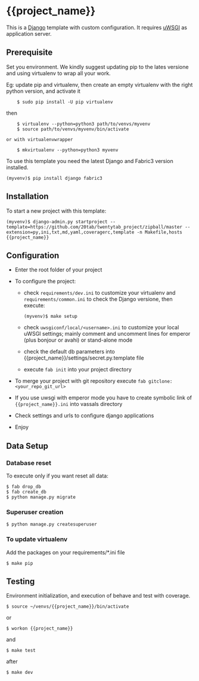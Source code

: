 {{project_name}}
================

This is a [Django](https://www.djangoproject.com/) template with custom configuration. It requires [uWSGI](https://uwsgi-docs.readthedocs.io/en/latest/) as application server.

## Prerequisite

Set you environment. We kindly suggest updating pip to the lates versione and using virtualenv to wrap all your work.

Eg: update pip and virtualenv, then create an empty virtualenv with the right python version, and activate it

```shell
    $ sudo pip install -U pip virtualenv
```
then
```shell
    $ virtualenv --python=python3 path/to/venvs/myvenv
    $ source path/to/venvs/myvenv/bin/activate
```
    or with virtualenvwrapper
```shell
    $ mkvirtualenv --python=python3 myvenv
```

To use this template you need the latest Django and Fabric3 version installed.

```shell
(myvenv)$ pip install django fabric3
```

## Installation

To start a new project with this template:

```
(myvenv)$ django-admin.py startproject --template=https://github.com/20tab/twentytab_project/zipball/master --extension=py,ini,txt,md,yaml,coveragerc,template -n Makefile,hosts {{project_name}}
```

## Configuration

- Enter the root folder of your project

- To configure the project:

  - check `requirements/dev.ini` to customize your virtualenv and `requirements/common.ini` to check the Django versione, then execute:
    ```shell
    (myvenv)$ make setup
    ```

  - check `uwsgiconf/local/<username>.ini` to customize your local uWSGI settings; mainly comment and uncomment lines for emperor (plus bonjour or avahi) or stand-alone mode

  - check the default db parameters into {{project_name}}/settings/secret.py.template file

  - execute `fab init` into your project directory

- To merge your project with git repository execute `fab gitclone:<your_repo_git_url>`

- If you use uwsgi with emperor mode you have to create symbolic link of `{{project_name}}.ini` into vassals directory

- Check settings and urls to configure django applications

- Enjoy

## Data Setup

### Database reset

To execute only if you want reset all data:

```shell
$ fab drop_db
$ fab create_db
$ python manage.py migrate
```

### Superuser creation

```shell
$ python manage.py createsuperuser
```

### To update virtualenv

Add the packages on your requirements/\*.ini file

```shell
$ make pip
```


## Testing

Environment initialization, and execution of behave and test with coverage.

```shell
$ source ~/venvs/{{project_name}}/bin/activate
```

or

```shell
$ workon {{project_name}}
```

and

```shell
$ make test
```

after

```shell
$ make dev
```
